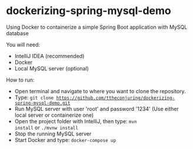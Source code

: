 # dockerizing-spring-mysql-demo
Using Docker to containerize a simple Spring Boot application with MySQL database

You will need:
- IntelliJ IDEA (recommended)
- Docker
- Local MySQL server (optional)

How to run:
- Open terminal and navigate to where you want to clone the repository.
- Type: <code>git clone https://github.com/ttheconjuring/dockerizing-spring-mysql-demo.git</code>
- Run MySQL server with user 'root' and password '1234' (Use either local server or containerize one)
- Open the project folder with IntelliJ, then type: <code>mvn install</code> or <code>./mvnw install</code>
- Stop the running MySQL server
- Start Docker and type: <code>docker-compose up</code>

